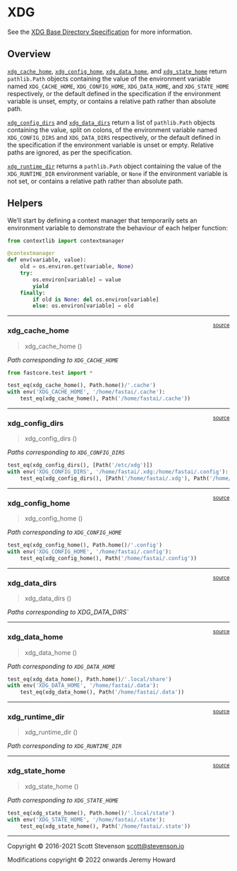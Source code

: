 # XDG


<!-- WARNING: THIS FILE WAS AUTOGENERATED! DO NOT EDIT! -->

See the [XDG Base Directory
Specification](https://specifications.freedesktop.org/basedir-spec/basedir-spec-latest.html)
for more information.

## Overview

[`xdg_cache_home`](https://fastcore.fast.ai/xdg.html#xdg_cache_home),
[`xdg_config_home`](https://fastcore.fast.ai/xdg.html#xdg_config_home),
[`xdg_data_home`](https://fastcore.fast.ai/xdg.html#xdg_data_home), and
[`xdg_state_home`](https://fastcore.fast.ai/xdg.html#xdg_state_home)
return `pathlib.Path` objects containing the value of the environment
variable named `XDG_CACHE_HOME`, `XDG_CONFIG_HOME`, `XDG_DATA_HOME`, and
`XDG_STATE_HOME` respectively, or the default defined in the
specification if the environment variable is unset, empty, or contains a
relative path rather than absolute path.

[`xdg_config_dirs`](https://fastcore.fast.ai/xdg.html#xdg_config_dirs)
and [`xdg_data_dirs`](https://fastcore.fast.ai/xdg.html#xdg_data_dirs)
return a list of `pathlib.Path` objects containing the value, split on
colons, of the environment variable named `XDG_CONFIG_DIRS` and
`XDG_DATA_DIRS` respectively, or the default defined in the
specification if the environment variable is unset or empty. Relative
paths are ignored, as per the specification.

[`xdg_runtime_dir`](https://fastcore.fast.ai/xdg.html#xdg_runtime_dir)
returns a `pathlib.Path` object containing the value of the
`XDG_RUNTIME_DIR` environment variable, or `None` if the environment
variable is not set, or contains a relative path rather than absolute
path.

## Helpers

We’ll start by defining a context manager that temporarily sets an
environment variable to demonstrate the behaviour of each helper
function:

``` python
from contextlib import contextmanager
```

``` python
@contextmanager
def env(variable, value):
    old = os.environ.get(variable, None)
    try:
        os.environ[variable] = value
        yield
    finally:
        if old is None: del os.environ[variable]
        else: os.environ[variable] = old
```

------------------------------------------------------------------------

<a
href="https://github.com/AnswerDotAI/fastcore/blob/main/fastcore/xdg.py#L27"
target="_blank" style="float:right; font-size:smaller">source</a>

### xdg_cache_home

>  xdg_cache_home ()

*Path corresponding to `XDG_CACHE_HOME`*

``` python
from fastcore.test import *
```

``` python
test_eq(xdg_cache_home(), Path.home()/'.cache')
with env('XDG_CACHE_HOME', '/home/fastai/.cache'):
    test_eq(xdg_cache_home(), Path('/home/fastai/.cache'))
```

------------------------------------------------------------------------

<a
href="https://github.com/AnswerDotAI/fastcore/blob/main/fastcore/xdg.py#L32"
target="_blank" style="float:right; font-size:smaller">source</a>

### xdg_config_dirs

>  xdg_config_dirs ()

*Paths corresponding to `XDG_CONFIG_DIRS`*

``` python
test_eq(xdg_config_dirs(), [Path('/etc/xdg')])
with env('XDG_CONFIG_DIRS', '/home/fastai/.xdg:/home/fastai/.config'):
    test_eq(xdg_config_dirs(), [Path('/home/fastai/.xdg'), Path('/home/fastai/.config')])
```

------------------------------------------------------------------------

<a
href="https://github.com/AnswerDotAI/fastcore/blob/main/fastcore/xdg.py#L37"
target="_blank" style="float:right; font-size:smaller">source</a>

### xdg_config_home

>  xdg_config_home ()

*Path corresponding to `XDG_CONFIG_HOME`*

``` python
test_eq(xdg_config_home(), Path.home()/'.config')
with env('XDG_CONFIG_HOME', '/home/fastai/.config'):
    test_eq(xdg_config_home(), Path('/home/fastai/.config'))
```

------------------------------------------------------------------------

<a
href="https://github.com/AnswerDotAI/fastcore/blob/main/fastcore/xdg.py#L42"
target="_blank" style="float:right; font-size:smaller">source</a>

### xdg_data_dirs

>  xdg_data_dirs ()

*Paths corresponding to XDG_DATA_DIRS\`*

------------------------------------------------------------------------

<a
href="https://github.com/AnswerDotAI/fastcore/blob/main/fastcore/xdg.py#L47"
target="_blank" style="float:right; font-size:smaller">source</a>

### xdg_data_home

>  xdg_data_home ()

*Path corresponding to `XDG_DATA_HOME`*

``` python
test_eq(xdg_data_home(), Path.home()/'.local/share')
with env('XDG_DATA_HOME', '/home/fastai/.data'):
    test_eq(xdg_data_home(), Path('/home/fastai/.data'))
```

------------------------------------------------------------------------

<a
href="https://github.com/AnswerDotAI/fastcore/blob/main/fastcore/xdg.py#L52"
target="_blank" style="float:right; font-size:smaller">source</a>

### xdg_runtime_dir

>  xdg_runtime_dir ()

*Path corresponding to `XDG_RUNTIME_DIR`*

------------------------------------------------------------------------

<a
href="https://github.com/AnswerDotAI/fastcore/blob/main/fastcore/xdg.py#L58"
target="_blank" style="float:right; font-size:smaller">source</a>

### xdg_state_home

>  xdg_state_home ()

*Path corresponding to `XDG_STATE_HOME`*

``` python
test_eq(xdg_state_home(), Path.home()/'.local/state')
with env('XDG_STATE_HOME', '/home/fastai/.state'):
    test_eq(xdg_state_home(), Path('/home/fastai/.state'))
```

------------------------------------------------------------------------

Copyright © 2016-2021 Scott Stevenson <scott@stevenson.io>

Modifications copyright © 2022 onwards Jeremy Howard
